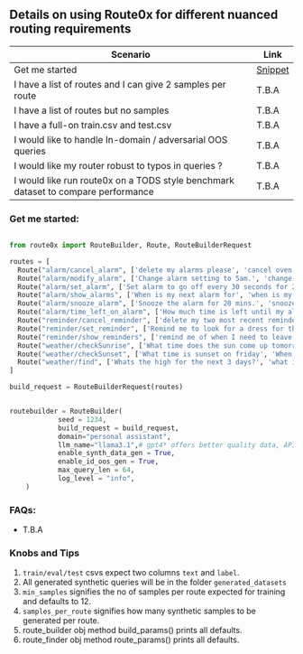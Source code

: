 ## Details on using Route0x for different nuanced routing requirements


| Scenario | Link |
|---------------|----------|
|Get me started | [Snippet](#get-me-started) |
|I have a list of routes and I can give 2 samples per route | T.B.A |
|I have a list of routes but no samples | T.B.A |
|I have a full-on train.csv and test.csv  | T.B.A |
|I would like to handle In-domain / adversarial OOS queries  | T.B.A |
|I would like my router robust to typos in queries ? | T.B.A |
|I would like run route0x on a TODS style benchmark dataset to compare performance | T.B.A |


### Get me started:

```python

from route0x import RouteBuilder, Route, RouteBuilderRequest

routes = [
  Route("alarm/cancel_alarm", ['delete my alarms please', 'cancel oven alarm']),
  Route("alarm/modify_alarm", ['Change alarm setting to 5am.', 'change my 5am alarm to 6am please']),
  Route("alarm/set_alarm", ['Set alarm to go off every 30 seconds for 20 minutes', 'Set alarm every 3 minutes for 20 minutes.']),
  Route("alarm/show_alarms", ['When is my next alarm for', 'when is my alarm going to go off']),
  Route("alarm/snooze_alarm", ['Snooze the alarm for 20 mins.', 'snooze all the alarms']),
  Route("alarm/time_left_on_alarm", ['How much time is left until my alarm rings?', 'How much time do I have left on my alarm?']),
  Route("reminder/cancel_reminder", ['delete my two most recent reminders', 'Clear all reminders for this weekend']),
  Route("reminder/set_reminder", ['Remind me to look for a dress for the wedding on Friday', 'Remind me to get dog food at 4:30 pm']),
  Route("reminder/show_reminders", ['remind me of when I need to leave for my flight on Friday', 'Show my Reminders every 30 minutes until I swipe them as done']),
  Route("weather/checkSunrise", ['What time does the sun come up tomorrow', 'what time is sunrise tomorrow']),
  Route("weather/checkSunset", ['What time is sunset on friday', 'When does the sun set today?']),
  Route("weather/find", ['Whats the high for the next 3 days?', 'what is the temperature high and low for today'])
]

build_request = RouteBuilderRequest(routes)


routebuilder = RouteBuilder(
            seed = 1234,
            build_request = build_request,
            domain="personal assistant",
            llm_name="llama3.1",# gpt4* offers better quality data, API key searched in env, os.getenv("OPENAI_API_KEY")
            enable_synth_data_gen = True,
            enable_id_oos_gen = True,
            max_query_len = 64,
            log_level = "info",
    )
```

### FAQs:
- T.B.A

### Knobs and Tips

1. `train/eval/test` csvs expect two columns `text` and `label`.
2. All generated synthetic queries will be in the folder `generated_datasets`
3. `min_samples` signifies the no of samples per route expected for training and defaults to 12.
4. `samples_per_route` signifies how many synthetic samples to be generated per route.
5. route_builder obj method build_params() prints all defaults.
6. route_finder obj method route_params() prints all defaults.
